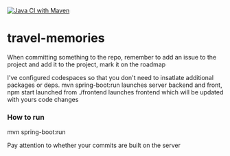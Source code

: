 [![Java CI with Maven](https://github.com/dxrgrabowski/travel-memories/actions/workflows/maven.yml/badge.svg)](https://github.com/dxrgrabowski/travel-memories/actions/workflows/maven.yml)
# travel-memories

When committing something to the repo, remember to add an issue to the project and add it to the project, mark it on the roadmap

I've configured codespaces so that you don't need to insatlate additional packages or deps.
mvn spring-boot:run launches server backend and front, npm start launched from ./frontend launches frontend which will be updated with yours code changes

### How to run  
mvn spring-boot:run  

Pay attention to whether your commits are built on the server
